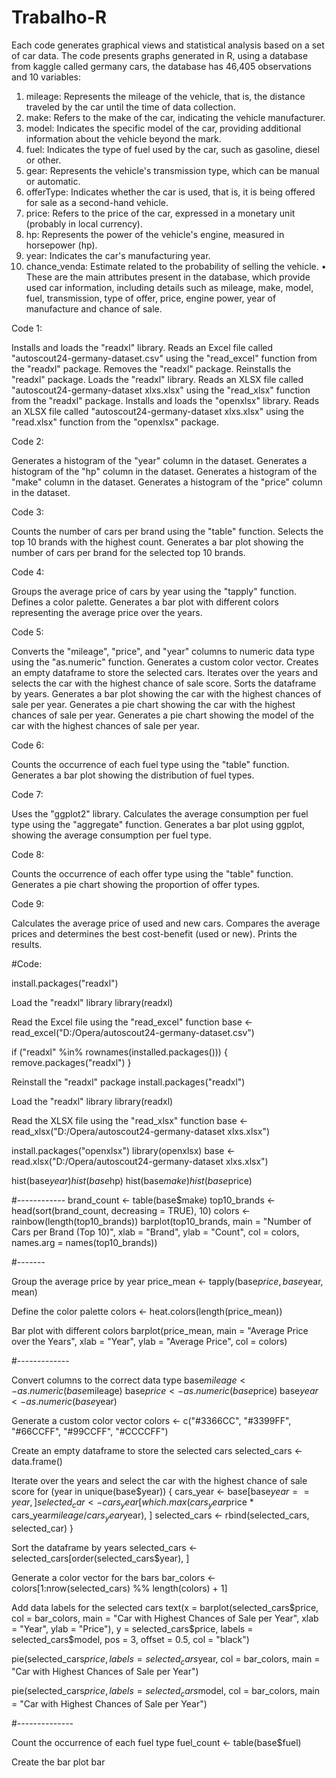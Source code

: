 # Trabalho-R

Each code generates graphical views and statistical analysis based on a set of
car data. The code presents graphs generated in R, using a database from
kaggle called germany cars, the database has 46,405 observations and 10 variables:
1. mileage: Represents the mileage of the vehicle, that is, the distance traveled by the
car until the time of data collection.
2. make: Refers to the make of the car, indicating the vehicle manufacturer.
3. model: Indicates the specific model of the car, providing additional information about the
vehicle beyond the mark.
4. fuel: Indicates the type of fuel used by the car, such as gasoline, diesel or other.
5. gear: Represents the vehicle's transmission type, which can be manual or automatic.
6. offerType: Indicates whether the car is used, that is, it is being offered for sale as
a second-hand vehicle.
7. price: Refers to the price of the car, expressed in a monetary unit
(probably in local currency).
8. hp: Represents the power of the vehicle's engine, measured in horsepower (hp).
9. year: Indicates the car's manufacturing year.
10. chance_venda: Estimate related to the probability of selling the vehicle.
• These are the main attributes present in the database, which provide
used car information, including details such as mileage, make,
model, fuel, transmission, type of offer, price, engine power, year of
manufacture and chance of sale.

Code 1:

Installs and loads the "readxl" library.
Reads an Excel file called "autoscout24-germany-dataset.csv" using the "read_excel" function from the "readxl" package.
Removes the "readxl" package.
Reinstalls the "readxl" package.
Loads the "readxl" library.
Reads an XLSX file called "autoscout24-germany-dataset xlxs.xlsx" using the "read_xlsx" function from the "readxl" package.
Installs and loads the "openxlsx" library.
Reads an XLSX file called "autoscout24-germany-dataset xlxs.xlsx" using the "read.xlsx" function from the "openxlsx" package.

Code 2:

Generates a histogram of the "year" column in the dataset.
Generates a histogram of the "hp" column in the dataset.
Generates a histogram of the "make" column in the dataset.
Generates a histogram of the "price" column in the dataset.

Code 3:

Counts the number of cars per brand using the "table" function.
Selects the top 10 brands with the highest count.
Generates a bar plot showing the number of cars per brand for the selected top 10 brands.

Code 4:

Groups the average price of cars by year using the "tapply" function.
Defines a color palette.
Generates a bar plot with different colors representing the average price over the years.

Code 5:

Converts the "mileage", "price", and "year" columns to numeric data type using the "as.numeric" function.
Generates a custom color vector.
Creates an empty dataframe to store the selected cars.
Iterates over the years and selects the car with the highest chance of sale score.
Sorts the dataframe by years.
Generates a bar plot showing the car with the highest chances of sale per year.
Generates a pie chart showing the car with the highest chances of sale per year.
Generates a pie chart showing the model of the car with the highest chances of sale per year.

Code 6:

Counts the occurrence of each fuel type using the "table" function.
Generates a bar plot showing the distribution of fuel types.

Code 7:

Uses the "ggplot2" library.
Calculates the average consumption per fuel type using the "aggregate" function.
Generates a bar plot using ggplot, showing the average consumption per fuel type.

Code 8:

Counts the occurrence of each offer type using the "table" function.
Generates a pie chart showing the proportion of offer types.

Code 9:

Calculates the average price of used and new cars.
Compares the average prices and determines the best cost-benefit (used or new).
Prints the results.


#Code:

install.packages("readxl")

Load the "readxl" library
library(readxl)

Read the Excel file using the "read_excel" function
base <- read_excel("D:/Opera/autoscout24-germany-dataset.csv")

if ("readxl" %in% rownames(installed.packages())) {
remove.packages("readxl")
}

Reinstall the "readxl" package
install.packages("readxl")

Load the "readxl" library
library(readxl)

Read the XLSX file using the "read_xlsx" function
base <- read_xlsx("D:/Opera/autoscout24-germany-dataset xlxs.xlsx")

install.packages("openxlsx")
library(openxlsx)
base <- read.xlsx("D:/Opera/autoscout24-germany-dataset xlxs.xlsx")

hist(base$year)
hist(base$hp)
hist(base$make)
hist(base$price)

#------------
brand_count <- table(base$make)
top10_brands <- head(sort(brand_count, decreasing = TRUE), 10)
colors <- rainbow(length(top10_brands))
barplot(top10_brands, main = "Number of Cars per Brand (Top 10)", xlab = "Brand", ylab = "Count", col = colors, names.arg = names(top10_brands))

#-------

Group the average price by year
price_mean <- tapply(base$price, base$year, mean)

Define the color palette
colors <- heat.colors(length(price_mean))

Bar plot with different colors
barplot(price_mean, main = "Average Price over the Years", xlab = "Year", ylab = "Average Price", col = colors)

#-------------

Convert columns to the correct data type
base$mileage <- as.numeric(base$mileage)
base$price <- as.numeric(base$price)
base$year <- as.numeric(base$year)

Generate a custom color vector
colors <- c("#3366CC", "#3399FF", "#66CCFF", "#99CCFF", "#CCCCFF")

Create an empty dataframe to store the selected cars
selected_cars <- data.frame()

Iterate over the years and select the car with the highest chance of sale score
for (year in unique(base$year)) {
cars_year <- base[base$year == year, ]
selected_car <- cars_year[which.max(cars_year$price * cars_year$mileage / cars_year$year), ]
selected_cars <- rbind(selected_cars, selected_car)
}

Sort the dataframe by years
selected_cars <- selected_cars[order(selected_cars$year), ]

Generate a color vector for the bars
bar_colors <- colors[1:nrow(selected_cars) %% length(colors) + 1]

Add data labels for the selected cars
text(x = barplot(selected_cars$price, col = bar_colors, main = "Car with Highest Chances of Sale per Year", xlab = "Year", ylab = "Price"),
y = selected_cars$price, labels = selected_cars$model, pos = 3, offset = 0.5, col = "black")

pie(selected_cars$price, labels = selected_cars$year, col = bar_colors,
main = "Car with Highest Chances of Sale per Year")

pie(selected_cars$price, labels = selected_cars$model, col = bar_colors,
main = "Car with Highest Chances of Sale per Year")

#--------------

Count the occurrence of each fuel type
fuel_count <- table(base$fuel)

Create the bar plot
bar


